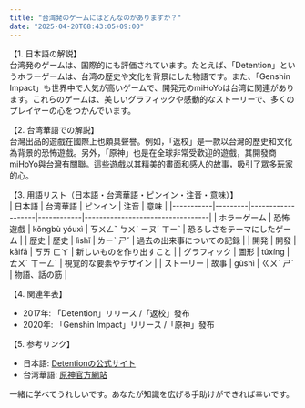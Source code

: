 ```yaml
---
title: "台湾発のゲームにはどんなのがありますか？"
date: "2025-04-20T08:43:05+09:00"
---
```


【1. 日本語の解説】  
台湾発のゲームは、国際的にも評価されています。たとえば、「Detention」というホラーゲームは、台湾の歴史や文化を背景にした物語です。また、「Genshin Impact」も世界中で人気が高いゲームで、開発元のmiHoYoは台湾に関連があります。これらのゲームは、美しいグラフィックや感動的なストーリーで、多くのプレイヤーの心をつかんでいます。

【2. 台湾華語での解説】  
台灣出品的遊戲在國際上也頗具聲譽。例如，「返校」是一款以台灣的歷史和文化為背景的恐怖遊戲。另外，「原神」也是在全球非常受歡迎的遊戲，其開發商miHoYo與台灣有關聯。這些遊戲以其精美的畫面和感人的故事，吸引了眾多玩家的心。

【3. 用語リスト（日本語・台湾華語・ピンイン・注音・意味）】  
| 日本語     | 台湾華語   | ピンイン             | 注音        | 意味                               |
|-----------|---------|-------------------|------------|----------------------------------|
| ホラーゲーム | 恐怖遊戲   | kǒngbù yóuxì      | ㄎㄨㄥˇ ㄅㄨˋ ㄧㄡˊ ㄒㄧˋ | 恐ろしさをテーマにしたゲーム               |
| 歴史       | 歷史     | lìshǐ             | ㄌㄧˋ ㄕˇ    | 過去の出来事についての記録               |
| 開発      | 開發     | kāifā             | ㄎㄞ ㄈㄚ     | 新しいものを作り出すこと                 |
| グラフィック | 圖形       | túxíng            | ㄊㄨˊ ㄒㄧㄥˊ  | 視覚的な要素やデザイン                  |
| ストーリー   | 故事     | gùshì             | ㄍㄨˋ ㄕˋ    | 物語、話の筋                        |

【4. 関連年表】  
- 2017年: 「Detention」リリース /「返校」發布
- 2020年: 「Genshin Impact」リリース /「原神」發布

【5. 参考リンク】  
- 日本語: [Detentionの公式サイト](https://www.redcandlegames.com/detention/)  
- 台湾華語: [原神官方網站](https://genshin.mihoyo.com/)

一緒に学べてうれしいです。あなたが知識を広げる手助けができれば幸いです。